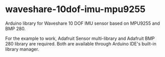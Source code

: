 # waveshare-10dof-imu-mpu9255
Arduino library for Waveshare 10 DOF IMU sensor based on MPU9255 and BMP 280.

For the example to work, Adafruit Sensor multi-library and Adafruit BMP 280 library are required. Both are available through Arduino IDE's built-in library manager.
